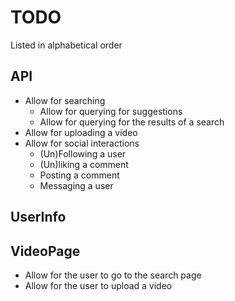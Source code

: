 # TODO

Listed in alphabetical order

## API

* Allow for searching
	* Allow for querying for suggestions
	* Allow for querying for the results of a search
* Allow for uploading a video
* Allow for social interactions
	* (Un)Following a user
	* (Un)liking a comment
	* Posting a comment
	* Messaging a user

## UserInfo

## VideoPage

* Allow for the user to go to the search page
* Allow for the user to upload a video